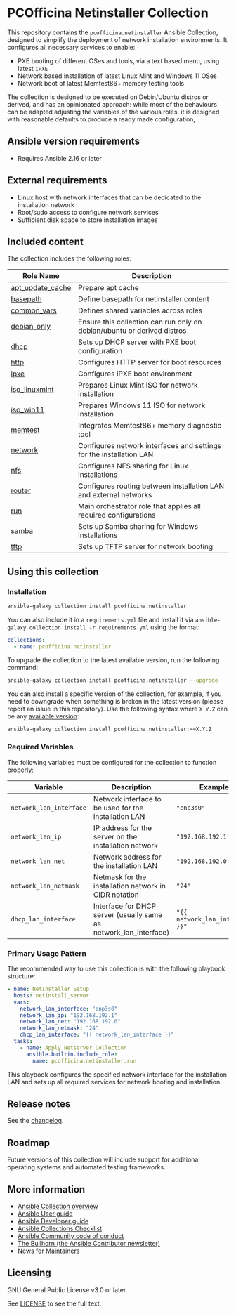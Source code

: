 # PCOfficina Netinstaller Collection

This repository contains the `pcofficina.netinstaller` Ansible Collection, designed to simplify the deployment of network installation environments. It configures all necessary services to enable:
- PXE booting of different OSes and tools, via a text based menu, using latest `iPXE`
- Network based installation of latest Linux Mint and Windows 11 OSes
- Network boot of latest Memtest86+ memory testing tools

The collection is designed to be executed on Debin/Ubuntu distros or derived, and has an opinionated approach: while most of the behaviours can be adapted adjusting the variables of the various roles, it is designed with reasonable defaults to produce a ready made configuration, 



## Ansible version requirements
- Requires Ansible 2.16 or later

## External requirements

- Linux host with network interfaces that can be dedicated to the installation network
- Root/sudo access to configure network services
- Sufficient disk space to store installation images

## Included content

The collection includes the following roles:

| Role Name | Description |
|-----------|-------------|
| [apt_update_cache](roles/apt_update_cache/README.md) | Prepare apt cache |
| [basepath](roles/basepath/README.md) | Define basepath for netinstaller content |
| [common_vars](roles/common_vars/README.md) | Defines shared variables across roles |
| [debian_only](roles/debian_only/README.md) | Ensure this collection can run only on debian/ubuntu or derived distros |
| [dhcp](roles/dhcp/README.md) | Sets up DHCP server with PXE boot configuration |
| [http](roles/http/README.md) | Configures HTTP server for boot resources |
| [ipxe](roles/ipxe/README.md) | Configures iPXE boot environment |
| [iso_linuxmint](roles/iso_linuxmint/README.md) | Prepares Linux Mint ISO for network installation |
| [iso_win11](roles/iso_win11/README.md) | Prepares Windows 11 ISO for network installation |
| [memtest](roles/memtest/README.md) | Integrates Memtest86+ memory diagnostic tool |
| [network](roles/network/README.md) | Configures network interfaces and settings for the installation LAN |
| [nfs](roles/nfs/README.md) | Configures NFS sharing for Linux installations |
| [router](roles/router/README.md) | Configures routing between installation LAN and external networks |
| [run](roles/run/README.md) | Main orchestrator role that applies all required configurations |
| [samba](roles/samba/README.md) | Sets up Samba sharing for Windows installations |
| [tftp](roles/tftp/README.md) | Sets up TFTP server for network booting |


## Using this collection

### Installation

```bash
ansible-galaxy collection install pcofficina.netinstaller
```

You can also include it in a `requirements.yml` file and install it via `ansible-galaxy collection install -r requirements.yml` using the format:

```yaml
collections:
  - name: pcofficina.netinstaller
```

To upgrade the collection to the latest available version, run the following command:

```bash
ansible-galaxy collection install pcofficina.netinstaller --upgrade
```

You can also install a specific version of the collection, for example, if you need to downgrade when something is broken in the latest version (please report an issue in this repository). Use the following syntax where `X.Y.Z` can be any [available version](https://galaxy.ansible.com/pcofficina/netinstaller):

```bash
ansible-galaxy collection install pcofficina.netinstaller:==X.Y.Z
```

### Required Variables

The following variables must be configured for the collection to function properly:

| Variable | Description | Example |
|----------|-------------|---------|
| `network_lan_interface` | Network interface to be used for the installation LAN | `"enp3s0"` |
| `network_lan_ip` | IP address for the server on the installation network | `"192.168.192.1"` |
| `network_lan_net` | Network address for the installation LAN | `"192.168.192.0"` |
| `network_lan_netmask` | Netmask for the installation network in CIDR notation | `"24"` |
| `dhcp_lan_interface` | Interface for DHCP server (usually same as network_lan_interface) | `"{{ network_lan_interface }}"` |

### Primary Usage Pattern

The recommended way to use this collection is with the following playbook structure:

```yaml
- name: NetInstaller Setup
  hosts: netinstall_server
  vars:
    network_lan_interface: "enp3s0"
    network_lan_ip: "192.168.192.1"
    network_lan_net: "192.168.192.0"
    network_lan_netmask: "24"
    dhcp_lan_interface: "{{ network_lan_interface }}"
  tasks:
    - name: Apply Netserver Collection
      ansible.builtin.include_role:
        name: pcofficina.netinstaller.run
```

This playbook configures the specified network interface for the installation LAN and sets up all required services for network booting and installation.

## Release notes

See the [changelog](https://github.com/ansible-collections/pcofficina.netinstaller/tree/main/CHANGELOG.rst).

## Roadmap

Future versions of this collection will include support for additional operating systems and automated testing frameworks.

## More information

- [Ansible Collection overview](https://github.com/ansible-collections/overview)
- [Ansible User guide](https://docs.ansible.com/ansible/devel/user_guide/index.html)
- [Ansible Developer guide](https://docs.ansible.com/ansible/devel/dev_guide/index.html)
- [Ansible Collections Checklist](https://github.com/ansible-collections/overview/blob/main/collection_requirements.rst)
- [Ansible Community code of conduct](https://docs.ansible.com/ansible/devel/community/code_of_conduct.html)
- [The Bullhorn (the Ansible Contributor newsletter)](https://docs.ansible.com/ansible/devel/community/communication.html#the-bullhorn)
- [News for Maintainers](https://github.com/ansible-collections/news-for-maintainers)

## Licensing

GNU General Public License v3.0 or later.

See [LICENSE](https://www.gnu.org/licenses/gpl-3.0.txt) to see the full text.

